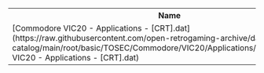 <table>
<tr><th>Name</th><th>Size</th></tr>
<tr><td>
[Commodore VIC20 - Applications - [CRT].dat](https://raw.githubusercontent.com/open-retrogaming-archive/dat-catalog/main/root/basic/TOSEC/Commodore/VIC20/Applications/[CRT]/Commodore VIC20 - Applications - [CRT].dat)
</td><td>19689</td></tr>
</table>
